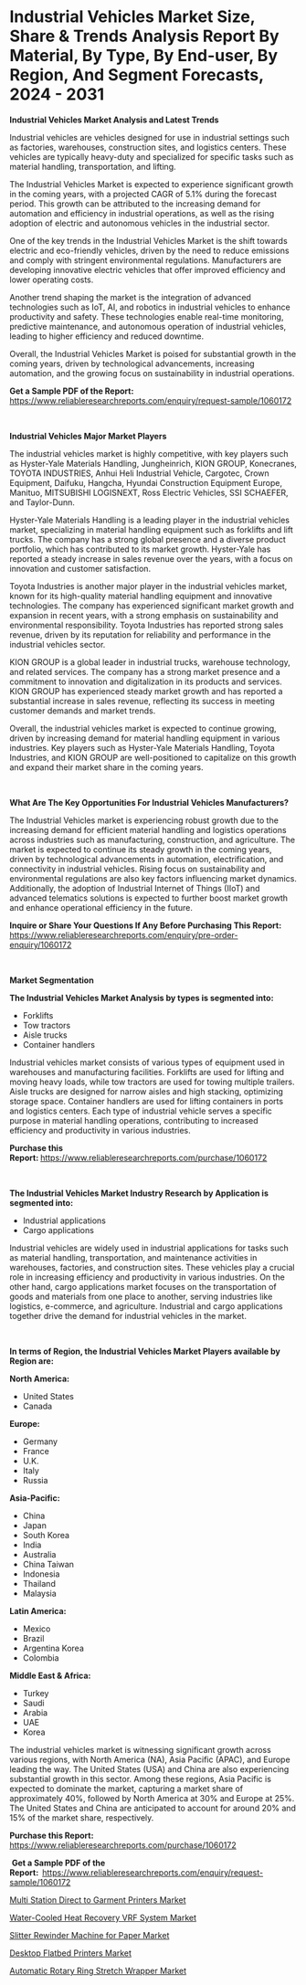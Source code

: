 <p><h1>Industrial Vehicles Market Size, Share & Trends Analysis Report By Material, By Type, By End-user, By Region, And Segment Forecasts, 2024 - 2031</h1></p><p><strong>Industrial Vehicles Market Analysis and Latest Trends</strong></p>
<p><p>Industrial vehicles are vehicles designed for use in industrial settings such as factories, warehouses, construction sites, and logistics centers. These vehicles are typically heavy-duty and specialized for specific tasks such as material handling, transportation, and lifting.</p><p>The Industrial Vehicles Market is expected to experience significant growth in the coming years, with a projected CAGR of 5.1% during the forecast period. This growth can be attributed to the increasing demand for automation and efficiency in industrial operations, as well as the rising adoption of electric and autonomous vehicles in the industrial sector. </p><p>One of the key trends in the Industrial Vehicles Market is the shift towards electric and eco-friendly vehicles, driven by the need to reduce emissions and comply with stringent environmental regulations. Manufacturers are developing innovative electric vehicles that offer improved efficiency and lower operating costs. </p><p>Another trend shaping the market is the integration of advanced technologies such as IoT, AI, and robotics in industrial vehicles to enhance productivity and safety. These technologies enable real-time monitoring, predictive maintenance, and autonomous operation of industrial vehicles, leading to higher efficiency and reduced downtime.</p><p>Overall, the Industrial Vehicles Market is poised for substantial growth in the coming years, driven by technological advancements, increasing automation, and the growing focus on sustainability in industrial operations.</p></p>
<p><strong>Get a Sample PDF of the Report:&nbsp;</strong> <a href="https://www.reliableresearchreports.com/enquiry/request-sample/1060172">https://www.reliableresearchreports.com/enquiry/request-sample/1060172</a></p>
<p>&nbsp;</p>
<p><strong>Industrial Vehicles Major Market Players</strong></p>
<p><p>The industrial vehicles market is highly competitive, with key players such as Hyster-Yale Materials Handling, Jungheinrich, KION GROUP, Konecranes, TOYOTA INDUSTRIES, Anhui Heli Industrial Vehicle, Cargotec, Crown Equipment, Daifuku, Hangcha, Hyundai Construction Equipment Europe, Manituo, MITSUBISHI LOGISNEXT, Ross Electric Vehicles, SSI SCHAEFER, and Taylor-Dunn.</p><p>Hyster-Yale Materials Handling is a leading player in the industrial vehicles market, specializing in material handling equipment such as forklifts and lift trucks. The company has a strong global presence and a diverse product portfolio, which has contributed to its market growth. Hyster-Yale has reported a steady increase in sales revenue over the years, with a focus on innovation and customer satisfaction.</p><p>Toyota Industries is another major player in the industrial vehicles market, known for its high-quality material handling equipment and innovative technologies. The company has experienced significant market growth and expansion in recent years, with a strong emphasis on sustainability and environmental responsibility. Toyota Industries has reported strong sales revenue, driven by its reputation for reliability and performance in the industrial vehicles sector.</p><p>KION GROUP is a global leader in industrial trucks, warehouse technology, and related services. The company has a strong market presence and a commitment to innovation and digitalization in its products and services. KION GROUP has experienced steady market growth and has reported a substantial increase in sales revenue, reflecting its success in meeting customer demands and market trends.</p><p>Overall, the industrial vehicles market is expected to continue growing, driven by increasing demand for material handling equipment in various industries. Key players such as Hyster-Yale Materials Handling, Toyota Industries, and KION GROUP are well-positioned to capitalize on this growth and expand their market share in the coming years.</p></p>
<p>&nbsp;</p>
<p><strong>What Are The Key Opportunities For Industrial Vehicles Manufacturers?</strong></p>
<p><p>The Industrial Vehicles market is experiencing robust growth due to the increasing demand for efficient material handling and logistics operations across industries such as manufacturing, construction, and agriculture. The market is expected to continue its steady growth in the coming years, driven by technological advancements in automation, electrification, and connectivity in industrial vehicles. Rising focus on sustainability and environmental regulations are also key factors influencing market dynamics. Additionally, the adoption of Industrial Internet of Things (IIoT) and advanced telematics solutions is expected to further boost market growth and enhance operational efficiency in the future.</p></p>
<p><strong>Inquire or Share Your Questions If Any Before Purchasing This Report:</strong> <a href="https://www.reliableresearchreports.com/enquiry/pre-order-enquiry/1060172">https://www.reliableresearchreports.com/enquiry/pre-order-enquiry/1060172</a></p>
<p>&nbsp;</p>
<p><strong>Market Segmentation</strong></p>
<p><strong>The Industrial Vehicles Market Analysis by types is segmented into:</strong></p>
<p><ul><li>Forklifts</li><li>Tow tractors</li><li>Aisle trucks</li><li>Container handlers</li></ul></p>
<p><p>Industrial vehicles market consists of various types of equipment used in warehouses and manufacturing facilities. Forklifts are used for lifting and moving heavy loads, while tow tractors are used for towing multiple trailers. Aisle trucks are designed for narrow aisles and high stacking, optimizing storage space. Container handlers are used for lifting containers in ports and logistics centers. Each type of industrial vehicle serves a specific purpose in material handling operations, contributing to increased efficiency and productivity in various industries.</p></p>
<p><strong>Purchase this Report:&nbsp;</strong><a href="https://www.reliableresearchreports.com/purchase/1060172">https://www.reliableresearchreports.com/purchase/1060172</a></p>
<p>&nbsp;</p>
<p><strong>The Industrial Vehicles Market Industry Research by Application is segmented into:</strong></p>
<p><ul><li>Industrial applications</li><li>Cargo applications</li></ul></p>
<p><p>Industrial vehicles are widely used in industrial applications for tasks such as material handling, transportation, and maintenance activities in warehouses, factories, and construction sites. These vehicles play a crucial role in increasing efficiency and productivity in various industries. On the other hand, cargo applications market focuses on the transportation of goods and materials from one place to another, serving industries like logistics, e-commerce, and agriculture. Industrial and cargo applications together drive the demand for industrial vehicles in the market.</p></p>
<p>&nbsp;</p>
<p><strong>In terms of Region, the Industrial Vehicles Market Players available by Region are:</strong></p>
<p>
    <p> <strong> North America: </strong>
        <ul>
            <li>United States</li>
            <li>Canada</li>
        </ul>
        </p> 
    <p> <strong> Europe: </strong>
        <ul>
            <li>Germany</li>
            <li>France</li>
            <li>U.K.</li>
            <li>Italy</li>
            <li>Russia</li>
        </ul>
        </p> 
    <p> <strong> Asia-Pacific: </strong>
        <ul>
            <li>China</li>
            <li>Japan</li>
            <li>South Korea</li>
            <li>India</li>
            <li>Australia</li>
            <li>China Taiwan</li>
            <li>Indonesia</li>
            <li>Thailand</li>
            <li>Malaysia</li>
        </ul>
        </p> 
    <p> <strong> Latin America: </strong>
        <ul>
            <li>Mexico</li>
            <li>Brazil</li>
            <li>Argentina Korea</li>
            <li>Colombia</li>
        </ul>
        </p> 
    <p> <strong> Middle East & Africa: </strong>
        <ul>
            <li>Turkey</li>
            <li>Saudi</li>
            <li>Arabia</li>
            <li>UAE</li>
            <li>Korea</li>
        </ul>
    </p>
    </p>
<p><p>The industrial vehicles market is witnessing significant growth across various regions, with North America (NA), Asia Pacific (APAC), and Europe leading the way. The United States (USA) and China are also experiencing substantial growth in this sector. Among these regions, Asia Pacific is expected to dominate the market, capturing a market share of approximately 40%, followed by North America at 30% and Europe at 25%. The United States and China are anticipated to account for around 20% and 15% of the market share, respectively.</p></p>
<p><strong>Purchase this Report: </strong><a href="https://www.reliableresearchreports.com/purchase/1060172">https://www.reliableresearchreports.com/purchase/1060172</a></p>
<p>&nbsp;<strong>Get a Sample PDF of the Report:&nbsp;&nbsp;</strong><a href="https://www.reliableresearchreports.com/enquiry/request-sample/1060172">https://www.reliableresearchreports.com/enquiry/request-sample/1060172</a></p>
<p><strong></strong></p>
<p><p><a href="https://medium.com/@laurenbrown1918/multi-station-direct-to-garment-printers-market-the-key-to-successful-business-strategy-forecast-6417a8fe34ed">Multi Station Direct to Garment Printers Market</a></p><p><a href="https://medium.com/@greisdukagjini2014/water-cooled-heat-recovery-vrf-system-market-research-report-its-history-and-forecast-2024-to-2031-69dd924067c4">Water-Cooled Heat Recovery VRF System Market</a></p><p><a href="https://medium.com/@greisdukagjini2014/slitter-rewinder-machine-for-paper-market-comprehensive-assessment-by-type-application-and-fb3b5f1c9791">Slitter Rewinder Machine for Paper Market</a></p><p><a href="https://medium.com/@laurenbrown1918/desktop-flatbed-printers-market-research-report-its-history-and-forecast-2024-to-2031-846099c7b9a3">Desktop Flatbed Printers Market</a></p><p><a href="https://medium.com/@greisdukagjini2014/automatic-rotary-ring-stretch-wrapper-market-report-reveals-the-latest-trends-and-growth-e8e0c478e409">Automatic Rotary Ring Stretch Wrapper Market</a></p></p>